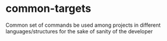 # common-targets
Common set of commands be used among projects in different languages/structures for the sake of sanity of the developer

